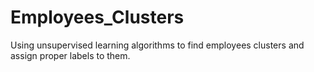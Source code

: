 # Employees_Clusters
Using unsupervised learning algorithms to find employees clusters and assign proper labels to them.
